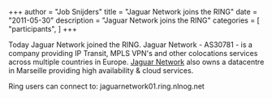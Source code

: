 +++
author = "Job Snijders"
title = "Jaguar Network joins the RING"
date = "2011-05-30"
description = "Jaguar Network joins the RING"
categories = [
    "participants",
]
+++

Today Jaguar Network joined the RING. Jaguar Network - AS30781 - is a company providing IP Transit, MPLS VPN's and other colocations services across multiple countries in Europe. <a href="http://www.jaguar-network.com">Jaguar Network</a> also owns a datacentre in Marseille providing high availability & cloud services.

Ring users can connect to: jaguarnetwork01.ring.nlnog.net


